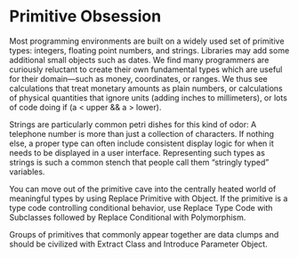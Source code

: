# Primitive Obsession

Most programming environments are built on a widely used set of primitive types: integers, floating point numbers, and strings. Libraries may add some additional small objects such as dates. We find many programmers are curiously reluctant to create their own fundamental types which are useful for their domain—such as money, coordinates, or ranges. We thus see calculations that treat monetary amounts as plain numbers, or calculations of physical quantities that ignore units (adding inches to millimeters), or lots of code doing if (a < upper && a > lower).

Strings are particularly common petri dishes for this kind of odor: A telephone number is more than just a collection of characters. If nothing else, a proper type can often include consistent display logic for when it needs to be displayed in a user interface. Representing such types as strings is such a common stench that people call them “stringly typed” variables.

You can move out of the primitive cave into the centrally heated world of meaningful types by using Replace Primitive with Object. If the primitive is a type code controlling conditional behavior, use Replace Type Code with Subclasses followed by Replace Conditional with Polymorphism.

Groups of primitives that commonly appear together are data clumps and should be civilized with Extract Class and Introduce Parameter Object.
